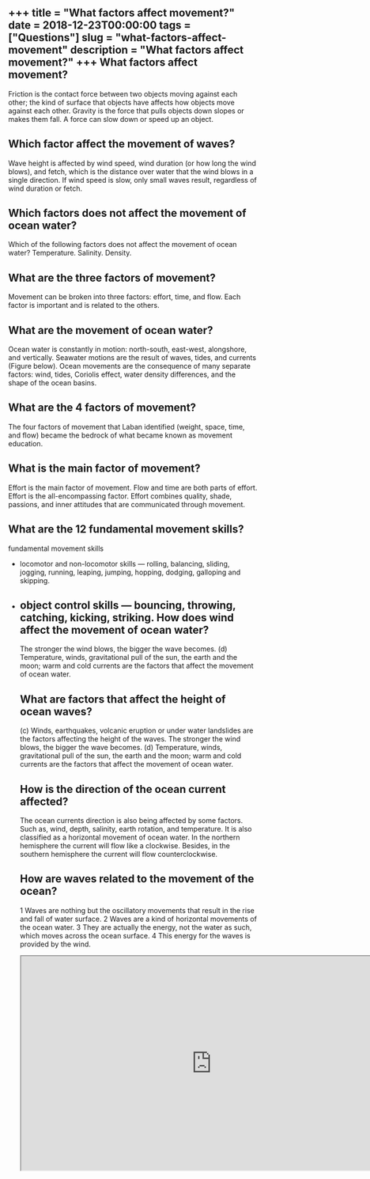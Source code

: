 +++
title = "What factors affect movement?"
date = 2018-12-23T00:00:00
tags = ["Questions"]
slug = "what-factors-affect-movement"
description = "What factors affect movement?"
+++
What factors affect movement?
-----------------------------

Friction is the contact force between two objects moving against each other; the kind of surface that objects have affects how objects move against each other. Gravity is the force that pulls objects down slopes or makes them fall. A force can slow down or speed up an object.

Which factor affect the movement of waves?
------------------------------------------

Wave height is affected by wind speed, wind duration (or how long the wind blows), and fetch, which is the distance over water that the wind blows in a single direction. If wind speed is slow, only small waves result, regardless of wind duration or fetch.

Which factors does not affect the movement of ocean water?
----------------------------------------------------------

Which of the following factors does not affect the movement of ocean water? Temperature. Salinity. Density.

What are the three factors of movement?
---------------------------------------

Movement can be broken into three factors: effort, time, and flow. Each factor is important and is related to the others.

What are the movement of ocean water?
-------------------------------------

Ocean water is constantly in motion: north-south, east-west, alongshore, and vertically. Seawater motions are the result of waves, tides, and currents (Figure below). Ocean movements are the consequence of many separate factors: wind, tides, Coriolis effect, water density differences, and the shape of the ocean basins.

What are the 4 factors of movement?
-----------------------------------

The four factors of movement that Laban identified (weight, space, time, and flow) became the bedrock of what became known as movement education.

What is the main factor of movement?
------------------------------------

Effort is the main factor of movement. Flow and time are both parts of effort. Effort is the all-encompassing factor. Effort combines quality, shade, passions, and inner attitudes that are communicated through movement.

What are the 12 fundamental movement skills?
--------------------------------------------

fundamental movement skills

- locomotor and non-locomotor skills — rolling, balancing, sliding, jogging, running, leaping, jumping, hopping, dodging, galloping and skipping.
- object control skills — bouncing, throwing, catching, kicking, striking. How does wind affect the movement of ocean water?
    -------------------------------------------------
    
    The stronger the wind blows, the bigger the wave becomes. (d) Temperature, winds, gravitational pull of the sun, the earth and the moon; warm and cold currents are the factors that affect the movement of ocean water.
    
    What are factors that affect the height of ocean waves?
    -------------------------------------------------------
    
    (c) Winds, earthquakes, volcanic eruption or under water landslides are the factors affecting the height of the waves. The stronger the wind blows, the bigger the wave becomes. (d) Temperature, winds, gravitational pull of the sun, the earth and the moon; warm and cold currents are the factors that affect the movement of ocean water.
    
    How is the direction of the ocean current affected?
    ---------------------------------------------------
    
    The ocean currents direction is also being affected by some factors. Such as, wind, depth, salinity, earth rotation, and temperature. It is also classified as a horizontal movement of ocean water. In the northern hemisphere the current will flow like a clockwise. Besides, in the southern hemisphere the current will flow counterclockwise.
    
    How are waves related to the movement of the ocean?
    ---------------------------------------------------
    
    1 Waves are nothing but the oscillatory movements that result in the rise and fall of water surface. 2 Waves are a kind of horizontal movements of the ocean water. 3 They are actually the energy, not the water as such, which moves across the ocean surface. 4 This energy for the waves is provided by the wind.
    
    <iframe allow="accelerometer; autoplay; clipboard-write; encrypted-media; gyroscope; picture-in-picture" allowfullscreen="" class="__youtube_prefs__  epyt-is-override  no-lazyload" data-no-lazy="1" data-origheight="433" data-origwidth="770" data-skipgform_ajax_framebjll="" height="433" id="_ytid_66319" loading="lazy" src="https://www.youtube.com/embed/0ZbLJSVwOPA?enablejsapi=1&autoplay=0&cc_load_policy=0&cc_lang_pref=&iv_load_policy=1&loop=0&modestbranding=0&rel=1&fs=1&playsinline=0&autohide=2&theme=dark&color=red&controls=1&" title="YouTube player" width="770"></iframe>